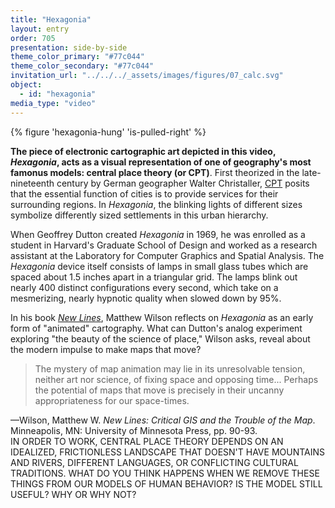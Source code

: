 ```yaml
---
title: "Hexagonia"
layout: entry
order: 705
presentation: side-by-side
theme_color_primary: "#77c044"
theme_color_secondary: "#77c044"
invitation_url: "../../../_assets/images/figures/07_calc.svg"
object:
  - id: "hexagonia"
media_type: "video"
---
```


{% figure 'hexagonia-hung' 'is-pulled-right' %}

**The piece of electronic cartographic art depicted in this video, *Hexagonia*, acts as a visual representation of one of geography's most famonus models: central place theory (or CPT)**. First theorized in the late-nineteenth century by German geographer Walter Christaller, [CPT](https://en.wikipedia.org/wiki/Central_place_theory) posits that the essential function of cities is to provide services for their surrounding regions. In *Hexagonia*, the blinking lights of different sizes symbolize differently sized settlements in this urban hierarchy.

When Geoffrey Dutton created *Hexagonia* in 1969, he was enrolled as a student in Harvard's Graduate School of Design and worked as a research assistant at the Laboratory for Computer Graphics and Spatial Analysis. The *Hexagonia* device itself consists of lamps in small glass tubes which are spaced about 1.5 inches apart in a triangular grid. The lamps blink out nearly 400 distinct configurations every second, which take on a mesmerizing, nearly hypnotic quality when slowed down by 95%.

In his book *[New Lines](https://www.upress.umn.edu/9780816698530/new-lines/)*, Matthew Wilson reflects on *Hexagonia* as an early form of "animated" cartography. What can Dutton's analog experiment exploring "the beauty of the science of place," Wilson asks, reveal about the modern impulse to make maps that move?

> The mystery of map animation may lie in its unresolvable tension, neither art nor science, of fixing space and opposing time... Perhaps the potential of maps that move is precisely in their uncanny appropriateness for our space-times.

<div class="pullquote-citation">—Wilson, Matthew W. <i>New Lines: Critical GIS and the Trouble of the Map</i>. Minneapolis, MN: University of Minnesota Press, pp. 90-93.</div>

<div class="invitation">IN ORDER TO WORK, CENTRAL PLACE THEORY DEPENDS ON AN IDEALIZED, FRICTIONLESS LANDSCAPE THAT DOESN'T HAVE MOUNTAINS AND RIVERS, DIFFERENT LANGUAGES, OR CONFLICTING CULTURAL TRADITIONS. WHAT DO YOU THINK HAPPENS WHEN WE REMOVE THESE THINGS FROM OUR MODELS OF HUMAN BEHAVIOR? IS THE MODEL STILL USEFUL? WHY OR WHY NOT?</div>